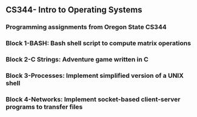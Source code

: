 ## CS344- Intro to Operating Systems

### Programming assignments from Oregon State CS344

### Block 1-BASH: Bash shell script to compute matrix operations 
### Block 2-C Strings: Adventure game written in C
### Block 3-Processes: Implement simplified version of a UNIX shell
### Block 4-Networks: Implement socket-based client-server programs to transfer files
